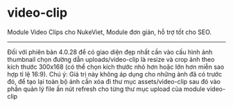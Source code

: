 video-clip
==========

Module Video Clips cho NukeViet, Module đơn giản, hỗ trợ tốt cho SEO.

----------------
Đối với phiên bản 4.0.28 để có giao diện đẹp nhất cần vào cấu hình ảnh thumbnail chọn đường dẫn uploads/video-clip là resize và crop ảnh theo kích thước 300x168 (có thể chọn kích thước nhỏ hơn hoặc lớn hơn miễn sao hợp tỉ lệ 16:9). Chú ý: Giá trị này không áp dụng cho những ảnh đã có trước đó, để tạo lại toàn bộ ảnh cần xóa đi thư mục assets/video-clip sau đó vào phần quản lý file ấn nút refresh cho từng thư mục upload của module video-clip


